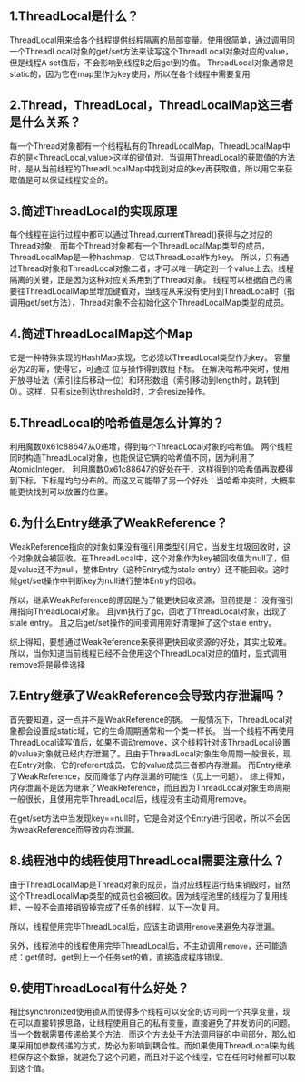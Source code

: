 ## 1.ThreadLocal是什么？

ThreadLocal用来给各个线程提供线程隔离的局部变量。使用很简单，通过调用同一个ThreadLocal对象的get/set方法来读写这个ThreadLocal对象对应的value，但是线程A set值后，不会影响到线程B之后get到的值。
ThreadLocal对象通常是static的，因为它在map里作为key使用，所以在各个线程中需要复用

## 2.Thread，ThreadLocal，ThreadLocalMap这三者是什么关系？

每一个Thread对象都有一个线程私有的ThreadLocalMap，ThreadLocalMap中存的是<ThreadLocal,value>这样的键值对。当调用ThreadLocal的获取值的方法时，是从当前线程的ThreadLocalMap中找到对应的key再获取值，所以用它来获取值是可以保证线程安全的。



## 3.简述ThreadLocal的实现原理

每个线程在运行过程中都可以通过Thread.currentThread()获得与之对应的Thread对象，而每个Thread对象都有一个ThreadLocalMap类型的成员，ThreadLocalMap是一种hashmap，它以ThreadLocal作为key。
所以，只有通过Thread对象和ThreadLocal对象二者，才可以唯一确定到一个value上去。线程隔离的关键，正是因为这种对应关系用到了Thread对象。
线程可以根据自己的需要往ThreadLocalMap里增加键值对，当线程从来没有使用到ThreadLocal时（指调用get/set方法），Thread对象不会初始化这个ThreadLocalMap类型的成员。



## 4.简述ThreadLocalMap这个Map

它是一种特殊实现的HashMap实现，它必须以ThreadLocal类型作为key。
容量必为2的幂，使得它，可通过 位与操作得到数组下标。
在解决哈希冲突时，使用开放寻址法（索引往后移动一位）和环形数组（索引移动到length时，跳转到0）。这样，只有size到达threshold时，才会resize操作。

## 5.ThreadLocal的哈希值是怎么计算的？

利用魔数0x61c88647从0递增，得到每个ThreadLocal对象的哈希值。
两个线程同时构造ThreadLocal对象，也能保证它俩的哈希值不同，因为利用了AtomicInteger。
利用魔数0x61c88647的好处在于，这样得到的哈希值再取模得到下标，下标是均匀分布的。而这又可能带了另一个好处：当哈希冲突时，大概率能更快找到可以放置的位置。

## 6.为什么Entry继承了WeakReference？

WeakReference指向的对象如果没有强引用类型引用它，当发生垃圾回收时，这个对象就会被回收。在ThreadLocal中，这个对象作为key被回收值为null了，但是value还不为null，整体Entry（这种Entry成为stale entry）还不能回收。这时候get/set操作中判断key为null进行整体Entry的回收。

所以，继承WeakReference的原因是为了能更快回收资源，但前提是：
没有强引用指向ThreadLocal对象。
且jvm执行了gc，回收了ThreadLocal对象，出现了stale entry。
且之后get/set操作的间接调用刚好清理掉了这个stale entry。

综上得知，要想通过WeakReference来获得更快回收资源的好处，其实比较难。所以，当你知道当前线程已经不会使用这个ThreadLocal对应的值时，显式调用remove将是最佳选择



## 7.Entry继承了WeakReference会导致内存泄漏吗？

首先要知道，这一点并不是WeakReference的锅。
一般情况下，ThreadLocal对象都会设置成static域，它的生命周期通常和一个类一样长。
当一个线程不再使用ThreadLocal读写值后，如果不调动remove，这个线程针对该ThreadLocal设置的value对象就已经内存泄漏了。且由于ThreadLocal对象生命周期一般很长，现在Entry对象、它的referent成员、它的value成员三者都内存泄漏。
而Entry继承了WeakReference，反而降低了内存泄漏的可能性（见上一问题）。
综上得知，内存泄漏不是因为继承了WeakReference，而且因为ThreadLocal对象生命周期一般很长，且使用完毕ThreadLocal后，线程没有主动调用remove。

在get/set方法中当发现key==null时，它是会对这个Entry进行回收，所以不会因为weakReference而导致内存泄漏。



## 8.线程池中的线程使用ThreadLocal需要注意什么？

由于ThreadLocalMap是Thread对象的成员，当对应线程运行结束销毁时，自然这个ThreadLocalMap类型的成员也会被回收。因为线程池里的线程为了复用线程，一般不会直接销毁掉完成了任务的线程，以下一次复用。

所以，线程使用完毕ThreadLocal后，应该主动调用`remove`来避免内存泄漏。

另外，线程池中的线程使用完毕ThreadLocal后，不主动调用`remove`，还可能造成：get值时，get到上一个任务set的值，直接造成程序错误。

## 9.使用ThreadLocal有什么好处？

相比synchronized使用锁从而使得多个线程可以安全的访问同一个共享变量，现在可以直接转换思路，让线程使用自己的私有变量，直接避免了并发访问的问题。
当一个数据需要传递给某个方法，而这个方法处于方法调用链的中间部分，那么如果采用加参数传递的方式，势必为影响到耦合性。而如果使用ThreadLocal来为线程保存这个数据，就避免了这个问题，而且对于这个线程，它在任何时候都可以取到这个值。